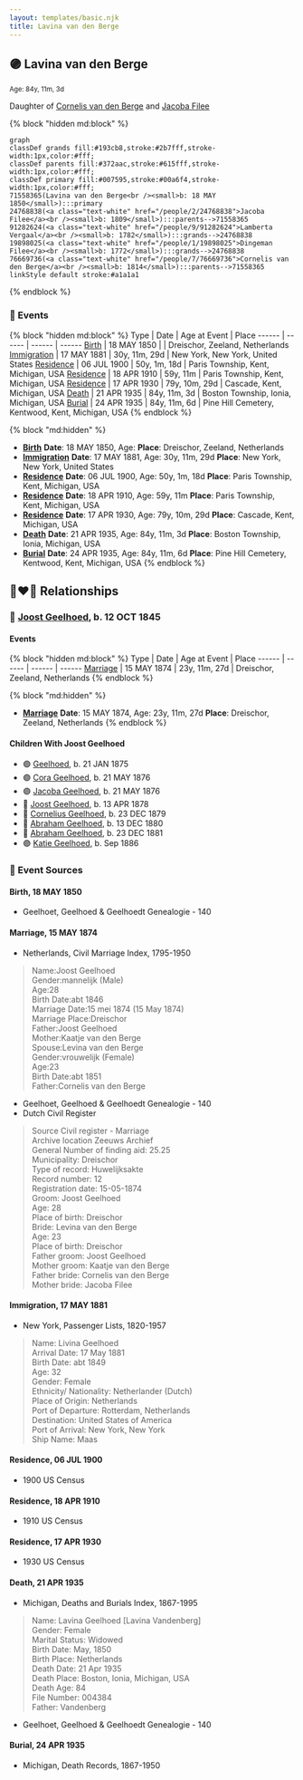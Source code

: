 ```yaml
---
layout: templates/basic.njk
title: Lavina van den Berge
---
```

## 🟣 Lavina van den Berge
<small>Age: 84y, 11m, 3d</small>

Daughter of [Cornelis van den Berge](/people/7/76669736) and [Jacoba Filee](/people/2/24768838)

{% block "hidden md:block" %}
```mermaid
graph
classDef grands fill:#193cb8,stroke:#2b7fff,stroke-width:1px,color:#fff;
classDef parents fill:#372aac,stroke:#615fff,stroke-width:1px,color:#fff;
classDef primary fill:#007595,stroke:#00a6f4,stroke-width:1px,color:#fff;
71558365(Lavina van den Berge<br /><small>b: 18 MAY 1850</small>):::primary
24768838(<a class="text-white" href="/people/2/24768838">Jacoba Filee</a><br /><small>b: 1809</small>):::parents-->71558365
91282624(<a class="text-white" href="/people/9/91282624">Lamberta Vergaal</a><br /><small>b: 1782</small>):::grands-->24768838
19898025(<a class="text-white" href="/people/1/19898025">Dingeman Filee</a><br /><small>b: 1772</small>):::grands-->24768838
76669736(<a class="text-white" href="/people/7/76669736">Cornelis van den Berge</a><br /><small>b: 1814</small>):::parents-->71558365
linkStyle default stroke:#a1a1a1
```
{% endblock %}

### 📆 Events

{% block "hidden md:block" %}
Type | Date | Age at Event | Place
------ | ------ | ------ | ------
[Birth](#event-event-3) | 18 MAY 1850 |  | Dreischor, Zeeland, Netherlands
[Immigration](#event-event-0) | 17 MAY 1881 | 30y, 11m, 29d | New York, New York, United States
[Residence](#event-event-1) | 06 JUL 1900 | 50y, 1m, 18d | Paris Township, Kent, Michigan, USA
[Residence](#event-event-2) | 18 APR 1910 | 59y, 11m | Paris Township, Kent, Michigan, USA
[Residence](#event-event-3) | 17 APR 1930 | 79y, 10m, 29d | Cascade, Kent, Michigan, USA
[Death](#event-event-8) | 21 APR 1935 | 84y, 11m, 3d | Boston Township, Ionia, Michigan, USA
[Burial](#event-event-9) | 24 APR 1935 | 84y, 11m, 6d | Pine Hill Cemetery, Kentwood, Kent, Michigan, USA
{% endblock %}

{% block "md:hidden" %}
- **[Birth](#event-event-3)**
**Date**: 18 MAY 1850, Age:
**Place**: Dreischor, Zeeland, Netherlands
- **[Immigration](#event-event-0)**
**Date**: 17 MAY 1881, Age: 30y, 11m, 29d
**Place**: New York, New York, United States
- **[Residence](#event-event-1)**
**Date**: 06 JUL 1900, Age: 50y, 1m, 18d
**Place**: Paris Township, Kent, Michigan, USA
- **[Residence](#event-event-2)**
**Date**: 18 APR 1910, Age: 59y, 11m
**Place**: Paris Township, Kent, Michigan, USA
- **[Residence](#event-event-3)**
**Date**: 17 APR 1930, Age: 79y, 10m, 29d
**Place**: Cascade, Kent, Michigan, USA
- **[Death](#event-event-8)**
**Date**: 21 APR 1935, Age: 84y, 11m, 3d
**Place**: Boston Township, Ionia, Michigan, USA
- **[Burial](#event-event-9)**
**Date**: 24 APR 1935, Age: 84y, 11m, 6d
**Place**: Pine Hill Cemetery, Kentwood, Kent, Michigan, USA
{% endblock %}

## 👩‍❤️‍👨 Relationships

### 🔵 [Joost Geelhoed](/people/7/73673934), b. 12 OCT 1845

#### Events

{% block "hidden md:block" %}
Type | Date | Age at Event | Place
------ | ------ | ------ | ------
[Marriage](#event-family-0-event-0) | 15 MAY 1874 | 23y, 11m, 27d | Dreischor, Zeeland, Netherlands
{% endblock %}

{% block "md:hidden" %}
- **[Marriage](#event-family-0-event-0)**
**Date**: 15 MAY 1874, Age: 23y, 11m, 27d
**Place**: Dreischor, Zeeland, Netherlands
{% endblock %}

#### Children With Joost Geelhoed
* 🟣 [Geelhoed](/people/6/62590620), b. 21 JAN 1875
* 🟣 [Cora Geelhoed](/people/2/21750520), b. 21 MAY 1876
* 🟣 [Jacoba Geelhoed](/people/9/93554380), b. 21 MAY 1876
* 🔵 [Joost Geelhoed](/people/7/79801340), b. 13 APR 1878
* 🔵 [Cornelius Geelhoed](/people/9/92844960), b. 23 DEC 1879
* 🔵 [Abraham Geelhoed](/people/9/94665728), b. 13 DEC 1880
* 🔵 [Abraham Geelhoed](/people/4/47951154), b. 23 DEC 1881
* 🟣 [Katie Geelhoed](/people/7/74962834), b. Sep 1886
### 📰 Event Sources

#### <a id="event-event-3"></a> Birth, 18 MAY 1850
* Geelhoet, Geelhoed & Geelhoedt Genealogie  - 140

#### <a id="event-family-0-event-0"></a> Marriage, 15 MAY 1874
* Netherlands, Civil Marriage Index, 1795-1950
>   
  > Name:Joost Geelhoed  
  > Gender:mannelijk (Male)  
  > Age:28  
  > Birth Date:abt 1846  
  > Marriage Date:15 mei 1874 (15 May 1874)  
  > Marriage Place:Dreischor  
  > Father:Joost Geelhoed  
  > Mother:Kaatje van den Berge  
  > Spouse:Levina van den Berge  
  > Gender:vrouwelijk (Female)  
  > Age:23  
  > Birth Date:abt 1851  
  > Father:Cornelis van den Berge
* Geelhoet, Geelhoed & Geelhoedt Genealogie  - 140
* Dutch Civil Register
>   
  > Source Civil register - Marriage  
  > Archive location Zeeuws Archief  
  > General Number of finding aid: 25.25  
  > Municipality: Dreischor  
  > Type of record: Huwelijksakte  
  > Record number: 12  
  > Registration date: 15-05-1874  
  > Groom: Joost Geelhoed  
  > Age: 28  
  > Place of birth: Dreischor  
  > Bride: Levina van den Berge  
  > Age: 23  
  > Place of birth: Dreischor  
  > Father groom: Joost Geelhoed  
  > Mother groom: Kaatje van den Berge  
  > Father bride: Cornelis van den Berge  
  > Mother bride: Jacoba Filee

#### <a id="event-event-0"></a> Immigration, 17 MAY 1881
* New York, Passenger Lists, 1820-1957
>   
  > Name: Livina Geelhoed  
  > Arrival Date: 17 May 1881  
  > Birth Date: abt 1849  
  > Age: 32  
  > Gender: Female  
  > Ethnicity/ Nationality: Netherlander (Dutch)  
  > Place of Origin: Netherlands  
  > Port of Departure: Rotterdam, Netherlands  
  > Destination: United States of America  
  > Port of Arrival: New York, New York  
  > Ship Name: Maas

#### <a id="event-event-1"></a> Residence, 06 JUL 1900
* 1900 US Census

#### <a id="event-event-2"></a> Residence, 18 APR 1910
* 1910 US Census

#### <a id="event-event-3"></a> Residence, 17 APR 1930
* 1930 US Census

#### <a id="event-event-8"></a> Death, 21 APR 1935
* Michigan, Deaths and Burials Index, 1867-1995
>   
  > Name: Lavina Geelhoed [Lavina Vandenberg]   
  > Gender: Female  
  > Marital Status: Widowed  
  > Birth Date: May, 1850  
  > Birth Place: Netherlands  
  > Death Date: 21 Apr 1935  
  > Death Place: Boston, Ionia, Michigan, USA  
  > Death Age: 84  
  > File Number: 004384  
  > Father: Vandenberg
* Geelhoet, Geelhoed & Geelhoedt Genealogie  - 140
#### <a id="event-event-9"></a> Burial, 24 APR 1935
* Michigan, Death Records, 1867-1950
